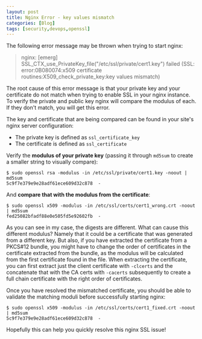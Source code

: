 ```yaml
---
layout: post
title: Nginx Error - key values mismatch
categories: [Blog]
tags: [security,devops,openssl]
---
```


The following error message may be thrown when trying to start nginx:

> nginx: [emerg] SSL_CTX_use_PrivateKey_file("/etc/ssl/private/cert1.key") failed (SSL: error:0B080074:x509 certificate routines:X509_check_private_key:key values mismatch)

The root cause of this error message is that your private key and your certificate do not match when trying to enable SSL in your nginx instance. To verify the private and public key nginx will compare the modulus of each. If they don't match, you will get this error.

The key and certificate that are being compared can be found in your site's nginx server configuration:

* The private key is defined as `ssl_certificate_key`
* The certificate is defined as `ssl_certificate`

Verify the **modulus of your private key** (passing it through `md5sum` to create a smaller string to visually compare):

```
$ sudo openssl rsa -modulus -in /etc/ssl/private/cert1.key -noout | md5sum
5c9f7e379e9e28adf61ece609d32c878  -
```

And **compare that with the modulus from the certificate**:

```
$ sudo openssl x509 -modulus -in /etc/ssl/certs/cert1_wrong.crt -noout | md5sum
fed25082bfadf88e0e505fd5e92602fb  -
```

As you can see in my case, the digests are different. What can cause this different modulus? Namely that it could be a certificate that was generated from a different key. But also, if you have extracted the certificate from a PKCS#12 bundle, you might have to change the order of certificates in the certificate extracted from the bundle, as the modulus will be calculated from the first certificate found in the file. When extracting the certificate, you can first extract just the client certificate with `-clcerts` and the concatenate that with the CA certs with `-cacerts` subsequently to create a full chain certificate with the right order of certificates.

Once you have resolved the mismatched certificate, you should be able to validate the matching moduli before successfully starting nginx:

```
$ sudo openssl x509 -modulus -in /etc/ssl/certs/cert1_fixed.crt -noout | md5sum
5c9f7e379e9e28adf61ece609d32c878  -
```

Hopefully this can help you quickly resolve this nginx SSL issue!
